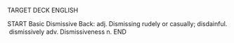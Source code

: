 TARGET DECK
ENGLISH

START
Basic
Dismissive
Back: adj. Dismissing rudely or casually; disdainful.  dismissively adv. Dismissiveness n.
END
